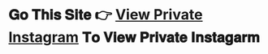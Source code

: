 # 𝐆𝐨 𝐓𝐡𝐢𝐬 𝐒𝐢𝐭𝐞 👉 **[View Private Instagram](https://luiy32.github.io/)** 𝐓𝐨 𝐕𝐢𝐞𝐰 𝐏𝐫𝐢𝐯𝐚𝐭𝐞 𝐈𝐧𝐬𝐭𝐚𝐠𝐚𝐫𝐦

